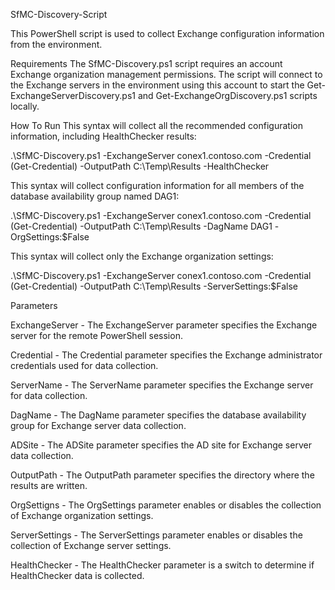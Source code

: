 SfMC-Discovery-Script

This PowerShell script is used to collect Exchange configuration information from the environment. 

Requirements
The SfMC-Discovery.ps1 script requires an account Exchange organization management permissions. The script will connect to the Exchange servers in the environment using this account to start the Get-ExchangeServerDiscovery.ps1 and Get-ExchangeOrgDiscovery.ps1 scripts locally.

How To Run
This syntax will collect all the recommended configuration information, including HealthChecker results:

.\SfMC-Discovery.ps1 -ExchangeServer conex1.contoso.com -Credential (Get-Credential) -OutputPath C:\Temp\Results -HealthChecker

This syntax will collect configuration information for all members of the database availability group named DAG1:

.\SfMC-Discovery.ps1 -ExchangeServer conex1.contoso.com -Credential (Get-Credential) -OutputPath C:\Temp\Results -DagName DAG1 -OrgSettings:$False

This syntax will collect only the Exchange organization settings:

.\SfMC-Discovery.ps1 -ExchangeServer conex1.contoso.com -Credential (Get-Credential) -OutputPath C:\Temp\Results -ServerSettings:$False


Parameters

ExchangeServer - The ExchangeServer parameter specifies the Exchange server for the remote PowerShell session.

Credential - The Credential parameter specifies the Exchange administrator credentials used for data collection.

ServerName - The ServerName parameter specifies the Exchange server for data collection.

DagName - The DagName parameter specifies the database availability group for Exchange server data collection.
    
ADSite - The ADSite parameter specifies the AD site for Exchange server data collection.

OutputPath - The OutputPath parameter specifies the directory where the results are written.

OrgSettigns - The OrgSettings parameter enables or disables the collection of Exchange organization settings.

ServerSettings - The ServerSettings parameter enables or disables the collection of Exchange server settings.

HealthChecker - The HealthChecker parameter is a switch to determine if HealthChecker data is collected.
